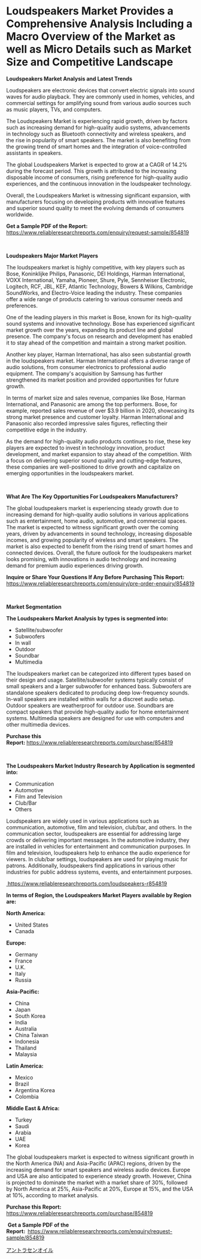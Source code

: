 <p><h1>Loudspeakers Market Provides a Comprehensive Analysis Including a Macro Overview of the Market as well as Micro Details such as Market Size and Competitive Landscape</h1></p><p><strong>Loudspeakers Market Analysis and Latest Trends</strong></p>
<p><p>Loudspeakers are electronic devices that convert electric signals into sound waves for audio playback. They are commonly used in homes, vehicles, and commercial settings for amplifying sound from various audio sources such as music players, TVs, and computers.</p><p>The Loudspeakers Market is experiencing rapid growth, driven by factors such as increasing demand for high-quality audio systems, advancements in technology such as Bluetooth connectivity and wireless speakers, and the rise in popularity of smart speakers. The market is also benefiting from the growing trend of smart homes and the integration of voice-controlled assistants in speakers.</p><p>The global Loudspeakers Market is expected to grow at a CAGR of 14.2% during the forecast period. This growth is attributed to the increasing disposable income of consumers, rising preference for high-quality audio experiences, and the continuous innovation in the loudspeaker technology.</p><p>Overall, the Loudspeakers Market is witnessing significant expansion, with manufacturers focusing on developing products with innovative features and superior sound quality to meet the evolving demands of consumers worldwide.</p></p>
<p><strong>Get a Sample PDF of the Report:&nbsp;</strong> <a href="https://www.reliableresearchreports.com/enquiry/request-sample/854819">https://www.reliableresearchreports.com/enquiry/request-sample/854819</a></p>
<p>&nbsp;</p>
<p><strong>Loudspeakers Major Market Players</strong></p>
<p><p>The loudspeakers market is highly competitive, with key players such as Bose, Koninklijke Philips, Panasonic, DEI Holdings, Harman International, VOXX International, Yamaha, Pioneer, Shure, Pyle, Sennheiser Electronic, Logitech, RCF, JBL, KEF, Atlantic Technology, Bowers & Wilkins, Cambridge SoundWorks, and Electro-Voice leading the industry. These companies offer a wide range of products catering to various consumer needs and preferences.</p><p>One of the leading players in this market is Bose, known for its high-quality sound systems and innovative technology. Bose has experienced significant market growth over the years, expanding its product line and global presence. The company's focus on research and development has enabled it to stay ahead of the competition and maintain a strong market position.</p><p>Another key player, Harman International, has also seen substantial growth in the loudspeakers market. Harman International offers a diverse range of audio solutions, from consumer electronics to professional audio equipment. The company's acquisition by Samsung has further strengthened its market position and provided opportunities for future growth.</p><p>In terms of market size and sales revenue, companies like Bose, Harman International, and Panasonic are among the top performers. Bose, for example, reported sales revenue of over $3.9 billion in 2020, showcasing its strong market presence and customer loyalty. Harman International and Panasonic also recorded impressive sales figures, reflecting their competitive edge in the industry.</p><p>As the demand for high-quality audio products continues to rise, these key players are expected to invest in technology innovation, product development, and market expansion to stay ahead of the competition. With a focus on delivering superior sound quality and cutting-edge features, these companies are well-positioned to drive growth and capitalize on emerging opportunities in the loudspeakers market.</p></p>
<p>&nbsp;</p>
<p><strong>What Are The Key Opportunities For Loudspeakers Manufacturers?</strong></p>
<p><p>The global loudspeakers market is experiencing steady growth due to increasing demand for high-quality audio solutions in various applications such as entertainment, home audio, automotive, and commercial spaces. The market is expected to witness significant growth over the coming years, driven by advancements in sound technology, increasing disposable incomes, and growing popularity of wireless and smart speakers. The market is also expected to benefit from the rising trend of smart homes and connected devices. Overall, the future outlook for the loudspeakers market looks promising, with innovations in audio technology and increasing demand for premium audio experiences driving growth.</p></p>
<p><strong>Inquire or Share Your Questions If Any Before Purchasing This Report:</strong> <a href="https://www.reliableresearchreports.com/enquiry/pre-order-enquiry/854819">https://www.reliableresearchreports.com/enquiry/pre-order-enquiry/854819</a></p>
<p>&nbsp;</p>
<p><strong>Market Segmentation</strong></p>
<p><strong>The Loudspeakers Market Analysis by types is segmented into:</strong></p>
<p><ul><li>Satellite/subwoofer</li><li>Subwoofers</li><li>In wall</li><li>Outdoor</li><li>Soundbar</li><li>Multimedia</li></ul></p>
<p><p>The loudspeakers market can be categorized into different types based on their design and usage. Satellite/subwoofer systems typically consist of small speakers and a larger subwoofer for enhanced bass. Subwoofers are standalone speakers dedicated to producing deep low-frequency sounds. In-wall speakers are installed within walls for a discreet audio setup. Outdoor speakers are weatherproof for outdoor use. Soundbars are compact speakers that provide high-quality audio for home entertainment systems. Multimedia speakers are designed for use with computers and other multimedia devices.</p></p>
<p><strong>Purchase this Report:&nbsp;</strong><a href="https://www.reliableresearchreports.com/purchase/854819">https://www.reliableresearchreports.com/purchase/854819</a></p>
<p>&nbsp;</p>
<p><strong>The Loudspeakers Market Industry Research by Application is segmented into:</strong></p>
<p><ul><li>Communication</li><li>Automotive</li><li>Film and Television</li><li>Club/Bar</li><li>Others</li></ul></p>
<p><p>Loudspeakers are widely used in various applications such as communication, automotive, film and television, club/bar, and others. In the communication sector, loudspeakers are essential for addressing large crowds or delivering important messages. In the automotive industry, they are installed in vehicles for entertainment and communication purposes. In film and television, loudspeakers help to enhance the audio experience for viewers. In club/bar settings, loudspeakers are used for playing music for patrons. Additionally, loudspeakers find applications in various other industries for public address systems, events, and entertainment purposes.</p></p>
<p><a href="https://www.reliableresearchreports.com/loudspeakers-r854819">&nbsp;https://www.reliableresearchreports.com/loudspeakers-r854819</a></p>
<p><strong>In terms of Region, the Loudspeakers Market Players available by Region are:</strong></p>
<p>
    <p> <strong> North America: </strong>
        <ul>
            <li>United States</li>
            <li>Canada</li>
        </ul>
        </p> 
    <p> <strong> Europe: </strong>
        <ul>
            <li>Germany</li>
            <li>France</li>
            <li>U.K.</li>
            <li>Italy</li>
            <li>Russia</li>
        </ul>
        </p> 
    <p> <strong> Asia-Pacific: </strong>
        <ul>
            <li>China</li>
            <li>Japan</li>
            <li>South Korea</li>
            <li>India</li>
            <li>Australia</li>
            <li>China Taiwan</li>
            <li>Indonesia</li>
            <li>Thailand</li>
            <li>Malaysia</li>
        </ul>
        </p> 
    <p> <strong> Latin America: </strong>
        <ul>
            <li>Mexico</li>
            <li>Brazil</li>
            <li>Argentina Korea</li>
            <li>Colombia</li>
        </ul>
        </p> 
    <p> <strong> Middle East & Africa: </strong>
        <ul>
            <li>Turkey</li>
            <li>Saudi</li>
            <li>Arabia</li>
            <li>UAE</li>
            <li>Korea</li>
        </ul>
    </p>
    </p>
<p><p>The global loudspeakers market is expected to witness significant growth in the North America (NA) and Asia-Pacific (APAC) regions, driven by the increasing demand for smart speakers and wireless audio devices. Europe and USA are also anticipated to experience steady growth. However, China is projected to dominate the market with a market share of 30%, followed by North America at 25%, Asia-Pacific at 20%, Europe at 15%, and the USA at 10%, according to market analysis.</p></p>
<p><strong>Purchase this Report: </strong><a href="https://www.reliableresearchreports.com/purchase/854819">https://www.reliableresearchreports.com/purchase/854819</a></p>
<p>&nbsp;<strong>Get a Sample PDF of the Report:&nbsp;&nbsp;</strong><a href="https://www.reliableresearchreports.com/enquiry/request-sample/854819">https://www.reliableresearchreports.com/enquiry/request-sample/854819</a></p>
<p><strong></strong></p>
<p><p><a href="https://github.com/zekaoe592392/Market-Research-Report-List-1/blob/main/179188728593.md">アントラセンオイル</a></p></p>
